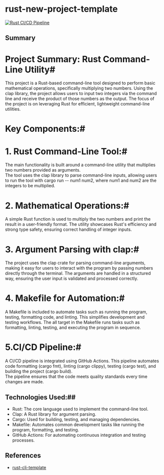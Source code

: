 # rust-new-project-template

[![Rust CI/CD Pipeline](https://github.com/nogibjj/MiniProject7-rust-_ShiyueZhou/actions/workflows/rust.yml/badge.svg)](https://github.com/nogibjj/MiniProject7-rust-_ShiyueZhou/actions/workflows/rust.yml)

## Summary
# Project Summary: Rust Command-Line Utility#
This project is a Rust-based command-line tool designed to perform basic mathematical operations, specifically multiplying two numbers. Using the clap library, the project allows users to input two integers via the command line and receive the product of those numbers as the output. The focus of the project is on leveraging Rust for efficient, lightweight command-line utilities.  

# Key Components:#  
# 1. Rust Command-Line Tool:#

The main functionality is built around a command-line utility that multiplies two numbers provided as arguments.  
The tool uses the clap library to parse command-line inputs, allowing users to run the tool with cargo run -- num1 num2, where num1 and num2 are the integers to be multiplied.   

# 2. Mathematical Operations:#

A simple Rust function is used to multiply the two numbers and print the result in a user-friendly format. 
The utility showcases Rust's efficiency and strong type safety, ensuring correct handling of integer inputs. 

# 3. Argument Parsing with clap:# 

The project uses the clap crate for parsing command-line arguments, making it easy for users to interact with the program by passing numbers directly through the terminal.
The arguments are handled in a structured way, ensuring the user input is validated and processed correctly.
# 4. Makefile for Automation:# 

A Makefile is included to automate tasks such as running the program, testing, formatting code, and linting. This simplifies development and testing workflows.
The all target in the Makefile runs tasks such as formatting, linting, testing, and executing the program in sequence.

# 5.CI/CD Pipeline:# 

A CI/CD pipeline is integrated using GitHub Actions. This pipeline automates code formatting (cargo fmt), linting (cargo clippy), testing (cargo test), and building the project (cargo build).  
The pipeline ensures that the code meets quality standards every time changes are made.  

## Technologies Used:##
* Rust: The core language used to implement the command-line tool.
* Clap: A Rust library for argument parsing.
* Cargo: Used for building, testing, and managing dependencies.
* Makefile: Automates common development tasks like running the program, formatting, and testing.
* GitHub Actions: For automating continuous integration and testing processes.


## References

* [rust-cli-template](https://github.com/kbknapp/rust-cli-template)
